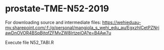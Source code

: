 # prostate-TME-N52-2019

For downloading source and intermediate files: https://wehieduau-my.sharepoint.com/:f:/g/personal/mangiola_s_wehi_edu_au/EgxzhICetPZNrjawDnOVOR4BSpBjtqfZFMvZW8lrtzeiOA?e=B4Aw7u

Execute file
N52_TABI.R
